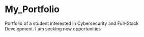 # My_Portfolio
Portfolio of a student interested in Cybersecurity and Full-Stack Development. I am seeking new opportunities
